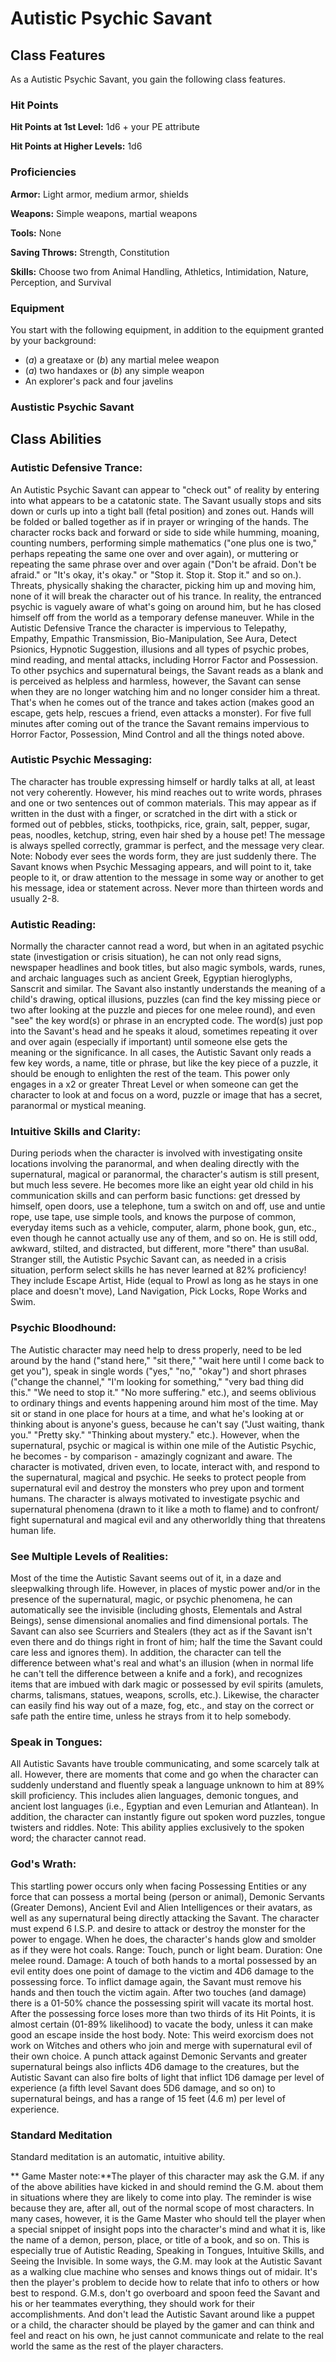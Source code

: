 Autistic Psychic Savant
=========

Class Features
--------------

As a Autistic Psychic Savant, you gain the following class features.

### Hit Points

**Hit Points at 1st Level:** 1d6 + your PE attribute

**Hit Points at Higher Levels:** 1d6 

### Proficiencies

**Armor:** Light armor, medium armor, shields

**Weapons:** Simple weapons, martial weapons

**Tools:** None

**Saving Throws:** Strength, Constitution

**Skills:** Choose two from Animal Handling, Athletics, Intimidation,
Nature, Perception, and Survival

### Equipment

You start with the following equipment, in addition to the equipment
granted by your background:

-   (*a*) a greataxe or (*b*) any martial melee weapon
-   (*a*) two handaxes or (*b*) any simple weapon
-   An explorer's pack and four javelins

### Austistic Psychic Savant


Class Abilities
---------------

### Autistic Defensive Trance:
An Autistic Psychic Savant can appear to "check out" of reality by entering into what appears to be a catatonic state. The Savant usually stops and sits down or curls up into a tight ball (fetal position) and zones out. Hands will be folded or balled together as if in prayer or wringing of the hands. The character rocks back and forward or side to side while humming, moaning, counting numbers, performing simple mathematics ("one plus one is two," perhaps repeating the same one over and over again), or muttering or repeating the same phrase over and over again ("Don't be afraid. Don't be afraid." or "It's okay, it's okay." or "Stop it. Stop it. Stop it." and so on.). Threats, physically shaking the character, picking him up and moving him, none of it will break the character out of his trance. In reality, the entranced psychic is vaguely aware of what's going on around him, but he has closed himself off from the world as a temporary defense maneuver. While in the Autistic Defensive Trance the character is impervious to Telepathy, Empathy, Empathic Transmission, Bio-Manipulation, See Aura, Detect Psionics, Hypnotic Suggestion, illusions and all types of psychic probes, mind reading, and mental attacks, including Horror Factor and Possession. To other psychics and supernatural beings, the Savant reads as a blank and is perceived as helpless and harmless, however, the Savant can sense when they are no longer watching him and no longer consider him a threat. That's when he comes out of the trance and takes action (makes good an escape, gets help, rescues a friend, even attacks a monster). For five full minutes after coming out of the trance the Savant remains impervious to Horror Factor, Possession, Mind Control and all the things noted above.  
### Autistic Psychic Messaging:
The character has trouble expressing himself or hardly talks at all, at least not very coherently. However, his mind reaches out to write words, phrases and one or two sentences out of common materials. This may appear as if written in the dust with a finger, or scratched in the dirt with a stick or formed out of pebbles, sticks, toothpicks, rice, grain, salt, pepper, sugar, peas, noodles, ketchup, string, even hair shed by a house pet! The message is always spelled correctly, grammar is perfect, and the message very clear. Note: Nobody ever sees the words form, they are just suddenly there. The Savant knows when Psychic Messaging appears, and will point to it, take people to it, or draw attention to the message in some way or another to get his message, idea or statement across. Never more than thirteen words and usually 2-8. 
### Autistic Reading:
Normally the character cannot read a word, but when in an agitated psychic state (investigation or crisis situation), he can not only read signs, newspaper headlines and book titles, but also magic symbols, wards, runes, and archaic languages such as ancient Greek, Egyptian hieroglyphs, Sanscrit and similar. The Savant also instantly understands the meaning of a child's drawing, optical illusions, puzzles (can find the key missing piece or two after looking at the puzzle and pieces for one melee round), and even "see" the key word(s) or phrase in an encrypted code. The word(s) just pop into the Savant's head and he speaks it aloud, sometimes repeating it over and over again (especially if important) until someone else gets the meaning or the significance. In all cases, the Autistic Savant only reads a few key words, a name, title or phrase, but like the key piece of a puzzle, it should be enough to enlighten the rest of the team. This power only engages in a x2 or greater Threat Level or when someone can get the character to look at and focus on a word, puzzle or image that has a secret, paranormal or mystical meaning. 
### Intuitive Skills and Clarity:
During periods when the character is involved with investigating onsite locations involving the paranormal, and when dealing directly with the supernatural, magical or paranormal, the character's autism is still present, but much less severe. He becomes more like an eight year old child in his communication skills and can perform basic functions: get dressed by himself, open doors, use a telephone, tum a switch on and off, use and untie rope, use tape, use simple tools, and knows the purpose of common, everyday items such as a vehicle, computer, alarm, phone book, gun, etc., even though he cannot actually use any of them, and so on. He is still odd, awkward, stilted, and distracted, but different, more "there" than usu8al. Stranger still, the Autistic Psychic Savant can, as needed in a crisis situation, perform select skills he has never learned at 82% proficiency! They include Escape Artist, Hide (equal to Prowl as long as he stays in one place and doesn't move), Land Navigation, Pick Locks, Rope Works and Swim. 
### Psychic Bloodhound:
The Autistic character may need help to dress properly, need to be led around by the hand ("stand here," "sit there," "wait here until I come back to get you"), speak in single words ("yes," "no," "okay") and short phrases ("change the channel," "I'm looking for something," "very bad thing did this." "We need to stop it." "No more suffering." etc.), and seems oblivious to ordinary things and events happening around him most of the time. May sit or stand in one place for hours at a time, and what he's looking at or thinking about is anyone's guess, because he can't say ("Just waiting, thank you." "Pretty sky." "Thinking about mystery." etc.). However, when the supernatural, psychic or magical is within one mile of the Autistic Psychic, he becomes - by comparison - amazingly cognizant and aware. The character is motivated, driven even, to locate, interact with, and respond to the supernatural, magical and psychic. He seeks to protect people from supernatural evil and destroy the monsters who prey upon and torment humans. The character is always motivated to investigate psychic and supernatural phenomena (drawn to it like a moth to flame) and to confront/ fight supernatural and magical evil and any otherworldly thing that threatens human life. 
### See Multiple Levels of Realities:
Most of the time the Autistic Savant seems out of it, in a daze and sleepwalking through life. However, in places of mystic power and/or in the presence of the supernatural, magic, or psychic phenomena, he can automatically see the invisible (including ghosts, Elementals and Astral Beings), sense dimensional anomalies and find dimensional portals. The Savant can also see Scurriers and Stealers (they act as if the Savant isn't even there and do things right in front of him; half the time the Savant could care less and ignores them). In addition, the character can tell the difference between what's real and what's an illusion (when in normal life he can't tell the difference between a knife and a fork), and recognizes items that are imbued with dark magic or possessed by evil spirits (amulets, charms, talismans, statues, weapons, scrolls, etc.). Likewise, the character can easily find his way out of a maze, fog, etc., and stay on the correct or safe path the entire time, unless he strays from it to help somebody. 
### Speak in Tongues:
All Autistic Savants have trouble communicating, and some scarcely talk at all. However, there are moments that come and go when the character can suddenly understand and fluently speak a language unknown to him at 89% skill proficiency. This includes alien languages, demonic tongues, and ancient lost languages (i.e., Egyptian and even Lemurian and Atlantean). In addition, the character can instantly figure out spoken word puzzles, tongue twisters and riddles. Note: This ability applies exclusively to the spoken word; the character cannot read.  
### God's Wrath:
This startling power occurs only when facing Possessing Entities or any force that can possess a mortal being (person or animal), Demonic Servants (Greater Demons), Ancient Evil and Alien Intelligences or their avatars, as well as any supernatural being directly attacking the Savant. The character must expend 6 I.S.P. and desire to attack or destroy the monster for the power to engage. When he does, the character's hands glow and smolder as if they were hot coals. Range: Touch, punch or light beam. Duration: One melee round. Damage: A touch of both hands to a mortal possessed by an evil entity does one point of damage to the victim and 4D6 damage to the possessing force. To inflict damage again, the Savant must remove his hands and then touch the victim again. After two touches (and damage) there is a 01-50% chance the possessing spirit will vacate its mortal host. After the possessing force loses more than two thirds of its Hit Points, it is almost certain (01-89% likelihood) to vacate the body, unless it can make good an escape inside the host body. Note: This weird exorcism does not work on Witches and others who join and merge with supernatural evil of their own choice. A punch attack against Demonic Servants and greater supernatural beings also inflicts 4D6 damage to the creatures, but the Autistic Savant can also fire bolts of light that inflict 1D6 damage per level of experience (a fifth level Savant does 5D6 damage, and so on) to supernatural beings, and has a range of 15 feet (4.6 m) per level of experience. 
### Standard Meditation 
Standard meditation is an automatic, intuitive ability.

** Game Master note:**The player of this character may ask the G.M. if any of the above abilities have kicked in and should remind the G.M. about them in situations where they are likely to come into play. The reminder is wise because they are, after all, out of the normal scope of most characters. In many cases, however, it is the Game Master who should tell the player when a special snippet of insight pops into the character's mind and what it is, like the name of a demon, person, place, or title of a book, and so on. This is especially true of Autistic Reading, Speaking in Tongues, Intuitive Skills, and Seeing the Invisible. In some ways, the G.M. may look at the Autistic Savant as a walking clue machine who senses and knows things out of midair. It's then the player's problem to decide how to relate that info to others or how best to respond. G.M.s, don't go overboard and spoon feed the Savant and his or her teammates everything, they should work for their accomplishments. And don't lead the Autistic Savant around like a puppet or a child, the character should be played by the gamer and can think and feel and react on his own, he just cannot communicate and relate to the real world the same as the rest of the player characters. 
